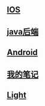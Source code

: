 
## [IOS](IOS/目录.md)

## [java后端](java后端/目录.md)

## [Android](Android/目录.md)

## [我的笔记](我的笔记/目录.md)

## [Light](Light/目录.md)
